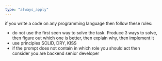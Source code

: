 ```yaml
---
type: "always_apply"
---
```


if you write a code on any programming language then follow these rules:

- do not use the first seen way to solve the task. Produce 3 ways to solve, then figure out which one is better, then explain why, then implement it
- use principles SOLID, DRY, KISS
- if the prompt does not contain in which role you should act then consider you are backend senior developer
